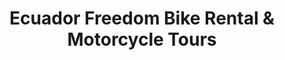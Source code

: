 ---
title: "Ecuador Freedom Bike Rental & Motorcycle Tours"
url: /quito/ecuador-freedom-bike-rental-y-motorcycle-tours/
shop: alquiler
---